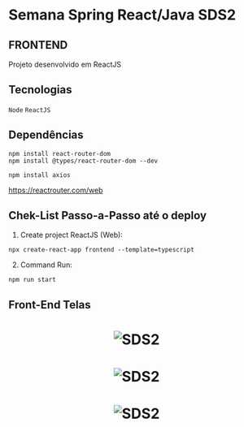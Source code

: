 # Semana Spring React/Java SDS2


## FRONTEND

Projeto desenvolvido em ReactJS


## Tecnologias

`Node` `ReactJS`

## Dependências

```
npm install react-router-dom
npm install @types/react-router-dom --dev

npm install axios

```


https://reactrouter.com/web <br>


## Chek-List Passo-a-Passo até o deploy

1) Create project ReactJS (Web):
```
npx create-react-app frontend --template=typescript
```

2) Command Run:
```
npm run start
```




## Front-End Telas

<h1 align="center">
    <img alt="SDS2" title="#front1" src="#"  /><br>
</h1>

<h1 align="center">
    <img alt="SDS2" title="#front2" src="#"  /><br>
</h1>

<h1 align="center">
    <img alt="SDS2" title="#front3" src="#"  /><br>
</h1>
